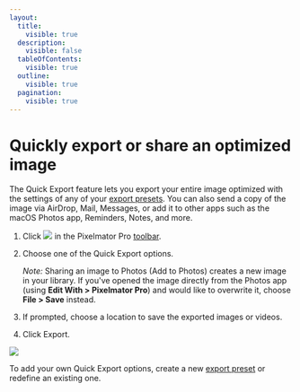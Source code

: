 ```yaml
---
layout:
  title:
    visible: true
  description:
    visible: false
  tableOfContents:
    visible: true
  outline:
    visible: true
  pagination:
    visible: true
---
```


# Quickly export or share an optimized image

The Quick Export feature lets you export your entire image optimized with the settings of any of your [export presets](https://www.pixelmator.com/support/guide/pixelmator-pro/1086). You can also send a copy of the image via AirDrop, Mail, Messages, or add it to other apps such as the macOS Photos app, Reminders, Notes, and more.

1. Click ![](https://help.pixelmator.com/pixelmator-pro/3.5/assets/English/1580744717000.png) in the Pixelmator Pro [toolbar](https://www.pixelmator.com/support/guide/pixelmator-pro/#glossary).
2.  Choose one of the Quick Export options.

    _Note:_ Sharing an image to Photos (Add to Photos) creates a new image in your library. If you've opened the image directly from the Photos app (using **Edit With > Pixelmator Pro**) and would like to overwrite it, choose **File > Save** instead.
3. If prompted, choose a location to save the exported images or videos.
4. Click Export.

![](https://help.pixelmator.com/pixelmator-pro/3.5/assets/English/1652964088000.jpeg)

To add your own Quick Export options, create a new [export preset](https://www.pixelmator.com/support/guide/pixelmator-pro/1086) or redefine an existing one.
